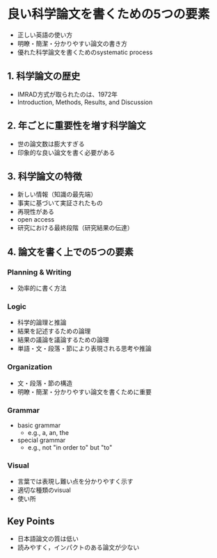 # 良い科学論文を書くための5つの要素

- 正しい英語の使い方
- 明瞭・簡潔・分かりやすい論文の書き方
- 優れた科学論文を書くためのsystematic process

## 1. 科学論文の歴史

- IMRAD方式が取られたのは、1972年
- Introduction, Methods, Results, and Discussion

## 2. 年ごとに重要性を増す科学論文

- 世の論文数は膨大すぎる
- 印象的な良い論文を書く必要がある

## 3. 科学論文の特徴

- 新しい情報（知識の最先端）
- 事実に基づいて実証されたもの
- 再現性がある
- open access
- 研究における最終段階（研究結果の伝達）

## 4. 論文を書く上での5つの要素

### Planning & Writing

- 効率的に書く方法

### Logic

- 科学的論理と推論
- 結果を記述するための論理
- 結果の議論を議論するための論理
- 単語・文・段落・節により表現される思考や推論

### Organization

- 文・段落・節の構造
- 明瞭・簡潔・分かりやすい論文を書くために重要

### Grammar

- basic grammar
  - e.g., a, an, the
- special grammar
  - e.g., not "in order to" but "to"

### Visual

- 言葉では表現し難い点を分かりやすく示す
- 適切な種類のvisual
- 使い所

## Key Points

- 日本語論文の質は低い
- 読みやすく，インパクトのある論文が少ない
